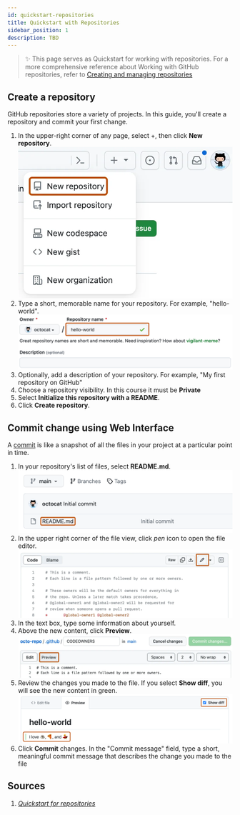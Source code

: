 ```yaml
---
id: quickstart-repositories
title: Quickstart with Repositories
sidebar_position: 1
description: TBD
---
```


> :sparkles: This page serves as Quickstart for working with repositories. For a more comprehensive reference about Working with GitHub repositories, refer to [Creating and managing repositories](https://docs.github.com/en/repositories/creating-and-managing-repositories)

## Create a repository

GitHub repositories store a variety of projects. In this guide, you'll create a repository and commit your first change.

1. In the upper-right corner of any page, select \+, then click **New repository**.
    ![Screenshot of the icon for creating a new repository from the \+ on the upper-right corner of any page.](../../static/img/tutorials/github/repo-create-global-nav-update.png)
2. Type a short, memorable name for your repository. For example, "hello-world".
   ![Screenshot of the first step in creating a GitHub repository. The "Repository name" field contains the text "hello-world" and is outlined in dark orange.](../../static/img/tutorials/github/create-repository-name.png)
3. Optionally, add a description of your repository. For example, "My first repository on GitHub"
4. Choose a repository visibility. In this course it must be **Private**
5. Select **Initialize this repository with a README**.
6. Click **Create repository**.

## Commit change using Web Interface

A [commit](https://docs.github.com/en/get-started/learning-about-github/github-glossary#commit) is like a snapshot of all the files in your project at a particular point in time.

1. In your repository's list of files, select **README.md**.
   ![Screenshot of a list of files in a repository. A file name, "README.md", is highlighted with an orange outline.](../../static/img/tutorials/github/create-commit-open-readme.png)
2. In the upper right corner of the file view, click _pen_ icon to open the file editor.
    ![Screenshot of the "cCode" view.](../../static/img/tutorials/github/edit-file-edit-button.png)
3. In the text box, type some information about yourself.
4. Above the new content, click **Preview**.
    ![Screenshot of the "Preview" view for a file. A checkbox labeled "Show diff" is selected, and an addition to the file is indicated by a green line marker. Both are outlined in orange.](../../static/img/tutorials/github/edit-readme-preview-changes.png)
5. Review the changes you made to the file. If you select **Show diff**, you will see the new content in green.
    ![Screenshot of the completed work.](../../static/img/tutorials/github/create-commit-review.png)
6. Click **Commit** changes. In the "Commit message" field, type a short, meaningful commit message that describes the change you made to the file

## Sources

1. <cite>[Quickstart for repositories][1]</cite>

[1]: https://docs.github.com/en/repositories/creating-and-managing-repositories/quickstart-for-repositories
